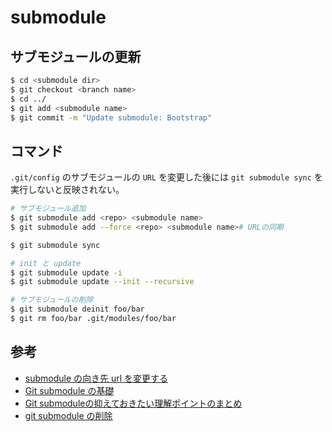 # submodule

## サブモジュールの更新

```bash
$ cd <submodule dir>
$ git checkout <branch name>
$ cd ../
$ git add <submodule name>
$ git commit -m "Update submodule: Bootstrap"
```

## コマンド

`.git/config` のサブモジュールの `URL` を変更した後には `git submodule sync` を実行しないと反映されない。

```bash
# サブモジュール追加
$ git submodule add <repo> <submodule name>
$ git submodule add --force <repo> <submodule name># URLの同期

$ git submodule sync

# init と update
$ git submodule update -i
$ git submodule update --init --recursive

# サブモジュールの削除
$ git submodule deinit foo/bar
$ git rm foo/bar .git/modules/foo/bar
```

## 参考
- [submodule の向き先 url を変更する](https://qiita.com/8mamo10/items/fd11d8c7a2d928b39173)
- [Git submodule の基礎](https://qiita.com/sotarok/items/0d525e568a6088f6f6bb)
- [Git submoduleの抑えておきたい理解ポイントのまとめ](https://qiita.com/kinpira/items/3309eb2e5a9a422199e9)
- [git submodule の削除](http://fd0.hatenablog.jp/entry/2017/02/08/013327)
